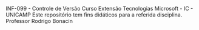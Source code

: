 INF-099 - Controle de Versão 
Curso Extensão Tecnologias Microsoft - IC - UNICAMP 
Este repositório tem fins didáticos para a referida disciplina.
Professor Rodrigo Bonacin